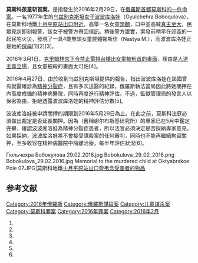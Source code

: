 **莫斯科孩童斩首案**，是指發生於2016年2月29日，在[俄羅斯首都](../Page/俄羅斯.md "wikilink")[莫斯科的一件命案](../Page/莫斯科.md "wikilink")。一名1977年生的[乌兹别克斯坦女子波波库洛娃](../Page/乌兹别克斯坦.md "wikilink")（Gyulchehra
Boboqulova），在莫斯科地鐵[十月平原站出口附近](../Page/十月平原站.md "wikilink")，高舉一名女童[頭顱](../Page/頭顱.md "wikilink")，口中並高喊[真主至大](../Page/真主至大.md "wikilink")，民眾見狀即刻報警，該女子被警方帶回[偵訊](../Page/偵訊.md "wikilink")。稍後警方證實，案發前稍早在郊區的一起民宅火災，發現了一具4歲無頭女童屍體娜斯佳（Nastya
M.），而波波库洛娃正是她的[保母](../Page/保母.md "wikilink")\[1\]\[2\]\[3\]。

2016年3月1日，[克里姆林宫下令禁止電視台播出女童被斬首的畫面](../Page/克里姆林宫.md "wikilink")，理由是[人道主義立場](../Page/人道主義.md "wikilink")，且女童被殺的畫面太可怕\[4\]。

2016年4月27日，由於收到乌兹别克斯坦提供的報告，指出波波库洛娃在該國曾有就醫確診為[精神分裂症](../Page/精神分裂症.md "wikilink")，且有多次送醫的紀錄，俄羅斯執法當局因此將她關押在內高度戒備的精神病醫院，同時再度進行精神評估。不過，監獄管理局的發言人以保密為由，拒絕透露波波库洛娃的精神評估分數\[5\]</ref>。

波波库洛娃被申請關押的期限到2016年5月29日為止。在此之前，莫斯科法庭必須做出裁定是否延長關押。因為（舊稱谢尔布斯基研究所）的專家已在5月中鑑定完畢，確認波波库洛娃為精神分裂症患者，所以法官必須決定是否採納專家意見。如果採納，波波库洛娃將不會接受謀殺案的任何審判，同時也不能再繼續拘留關押，至多收容在精神病醫院中隔離治療，每半年評估狀況\[6\]。

Гюльчехра Бобокулова 29.02.2016.jpg Bobokulova_29_02_2016.png
Bobokulova_29.02.2016.jpg Memorial to the murdered child at Oktyabrskoe
Pole 07.JPG|莫斯科地鐵[十月平原站出口旁弔念受害者的物品](../Page/十月平原站.md "wikilink")

## 参考文献

[Category:2016年俄羅斯](https://zh.wikipedia.org/wiki/Category:2016年俄羅斯 "wikilink")
[Category:俄羅斯謀殺案](https://zh.wikipedia.org/wiki/Category:俄羅斯謀殺案 "wikilink")
[Category:儿童谋杀案](https://zh.wikipedia.org/wiki/Category:儿童谋杀案 "wikilink")
[Category:莫斯科罪案](https://zh.wikipedia.org/wiki/Category:莫斯科罪案 "wikilink")
[Category:2016年罪案](https://zh.wikipedia.org/wiki/Category:2016年罪案 "wikilink")
[Category:2016年2月](https://zh.wikipedia.org/wiki/Category:2016年2月 "wikilink")

1.

2.

3.

4.

5.
6.